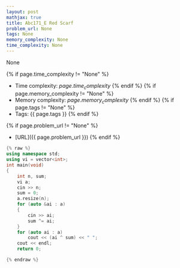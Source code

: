 ```yaml
---
layout: post
mathjax: true
title: Abc171_E Red Scarf
problem_url: None
tags: None
memory_complexity: None
time_complexity: None
---
```


None


{% if page.time_complexity != "None" %}
- Time complexity: ${{ page.time_complexity }}$
{% endif %}
{% if page.memory_complexity != "None" %}
- Memory complexity: ${{ page.memory_complexity }}$
{% endif %}
{% if page.tags != "None" %}
- Tags: {{ page.tags }}
{% endif %}

{% if page.problem_url != "None" %}
- [URL]({{ page.problem_url }})
{% endif %}

```cpp
{% raw %}
using namespace std;
using vi = vector<int>;
int main(void)
{
    int n, sum;
    vi a;
    cin >> n;
    sum = 0;
    a.resize(n);
    for (auto &ai : a)
    {
        cin >> ai;
        sum ^= ai;
    }
    for (auto ai : a)
        cout << (ai ^ sum) << " ";
    cout << endl;
    return 0;

{% endraw %}
```